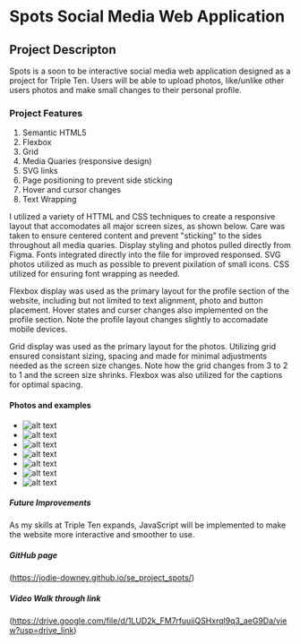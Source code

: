 # Spots Social Media Web Application

## Project Descripton

Spots is a soon to be interactive social media web application designed as a project for Triple Ten. Users will be able to upload photos, like/unlike other users photos and make small changes to their personal profile.

### Project Features

1. Semantic HTML5
2. Flexbox
3. Grid
4. Media Quaries (responsive design)
5. SVG links
6. Page positioning to prevent side sticking
7. Hover and cursor changes
8. Text Wrapping

I utilized a variety of HTTML and CSS techniques to create a responsive layout that accomodates all major screen sizes, as shown below. Care was taken to ensure centered content and prevent "sticking" to the sides throughout all media quaries. Display styling and photos pulled directly from Figma. Fonts integrated directly into the file for improved responsed. SVG photos utilized as much as possible to prevent pixilation of small icons. CSS utilized for ensuring font wrapping as needed.

Flexbox display was used as the primary layout for the profile section of the website, including but not limited to text alignment, photo and button placement. Hover states and curser changes also implemented on the profile section. Note the profile layout changes slightly to accomadate mobile devices.

Grid display was used as the primary layout for the photos. Utilizing grid ensured consistant sizing, spacing and made for minimal adjustments needed as the screen size changes. Note how the grid changes from 3 to 2 to 1 and the screen size shrinks. Flexbox was also utilized for the captions for optimal spacing.

#### Photos and examples

- ![alt text](./images/README.Demo/Spots%202%20photo%20grid.png)
- ![alt text](./images/README.Demo/Spots%20basic%20HTML.png)
- ![alt text](./images/README.Demo/Spots%20CSS%20flexbox-fontwrap.png)
- ![alt text](./images/README.Demo/Spots%20Desktop.png)
- ![alt text](./images/README.Demo/Spots%20Grid%20and%20media%20quaries.png)
- ![alt text](./images/README.Demo/Spots%20S%20mobile.png)
- ![alt text](./images/README.Demo/Spots%20Tablet.png)

##### Future Improvements

As my skills at Triple Ten expands, JavaScript will be implemented to make the website more interactive and smoother to use.

##### GitHub page

(https://jodie-downey.github.io/se_project_spots/)

##### Video Walk through link

(https://drive.google.com/file/d/1LUD2k_FM7rfuuiiQSHxrql9q3_aeG9Da/view?usp=drive_link)
